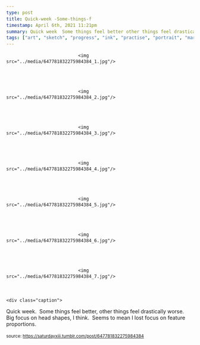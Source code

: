 ```yaml
---
type: post
title: Quick-week -Some-things-f
timestamp: April 6th, 2021 11:21pm
summary: Quick week  Some things feel better other things feel drastically worse  Big focus on head shapes I think  Seems to mean I lost focus on feature p
tags: ["art", "sketch", "progress", "ink", "practise", "portrait", "marker"]
---
```



                               <img src="../media/647781832275984384_1.jpg"/>
                           

                                                                                                                           

                               <img src="../media/647781832275984384_2.jpg"/>
                           

                                                                                                                           

                               <img src="../media/647781832275984384_3.jpg"/>
                           

                                                                                                                           

                               <img src="../media/647781832275984384_4.jpg"/>
                           

                                                                                                                           

                               <img src="../media/647781832275984384_5.jpg"/>
                           

                                                                                                                           

                               <img src="../media/647781832275984384_6.jpg"/>
                           

                                                                                                                           

                               <img src="../media/647781832275984384_7.jpg"/>
                           

                                                                                                                      <div class="caption">
Quick week.  Some things feel better, other things feel drastically worse.  Big focus on head shapes, I think.  Seems to mean I lost focus on feature proportions.<br/>
 
                                    
                
                
                
                
                                
<small>source: https://saturdayxiii.tumblr.com/post/647781832275984384</small>